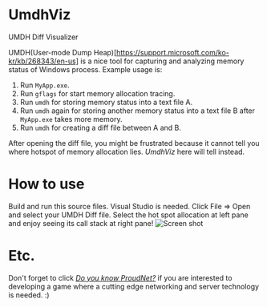 # UmdhViz
UMDH Diff Visualizer

UMDH(User-mode Dump Heap)[https://support.microsoft.com/ko-kr/kb/268343/en-us] is a nice tool for capturing and 
analyzing memory status of Windows process. Example usage is:

1. Run `MyApp.exe`.
2. Run `gflags` for start memory allocation tracing.
3. Run `umdh` for storing memory status into a text file A.
4. Run `umdh` again for storing another memory status into a text file B after `MyApp.exe` takes more memory.
5. Run `umdh` for creating a diff file between A and B.

After opening the diff file, you might be frustrated because it cannot tell you where hotspot of memory allocation lies. 
*UmdhViz* here will tell instead.

How to use
==========
Build and run this source files. Visual Studio is needed.
Click File => Open and select your UMDH Diff file.
Select the hot spot allocation at left pane and enjoy seeing its call stack at right pane!
![Screen shot](http://i.imgur.com/1WV3cBB.png)

Etc.
=======
Don't forget to click [*Do you know ProudNet?*](http://www.nettention.com) if you are interested to developing a game where a cutting edge networking and server technology is needed. :)
